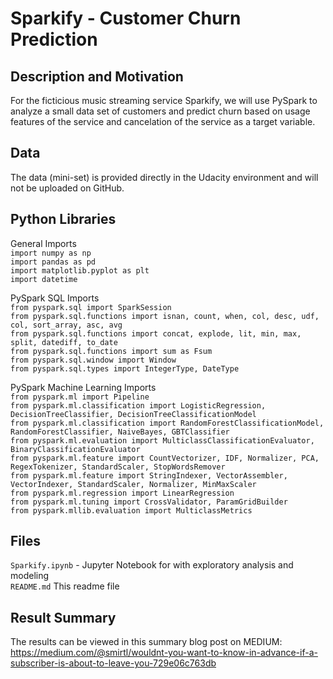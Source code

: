 # Sparkify - Customer Churn Prediction

## Description and Motivation
For the ficticious music streaming service Sparkify, we will use PySpark to analyze a small data set of customers and predict churn based on usage features of the service and cancelation of the service as a target variable.

## Data
The data (mini-set) is provided directly in the Udacity environment and will not be uploaded on GitHub.  

## Python Libraries
General Imports  
`import numpy as np`  
`import pandas as pd`  
`import matplotlib.pyplot as plt`  
`import datetime`  

PySpark SQL Imports  
`from pyspark.sql import SparkSession`  
`from pyspark.sql.functions import isnan, count, when, col, desc, udf, col, sort_array, asc, avg`  
`from pyspark.sql.functions import concat, explode, lit, min, max, split, datediff, to_date`  
`from pyspark.sql.functions import sum as Fsum`  
`from pyspark.sql.window import Window`  
`from pyspark.sql.types import IntegerType, DateType`  

PySpark Machine Learning Imports  
`from pyspark.ml import Pipeline`  
`from pyspark.ml.classification import LogisticRegression, DecisionTreeClassifier, DecisionTreeClassificationModel`  
`from pyspark.ml.classification import RandomForestClassificationModel, RandomForestClassifier, NaiveBayes, GBTClassifier`  
`from pyspark.ml.evaluation import MulticlassClassificationEvaluator, BinaryClassificationEvaluator`  
`from pyspark.ml.feature import CountVectorizer, IDF, Normalizer, PCA, RegexTokenizer, StandardScaler, StopWordsRemover`  
`from pyspark.ml.feature import StringIndexer, VectorAssembler, VectorIndexer, StandardScaler, Normalizer, MinMaxScaler`  
`from pyspark.ml.regression import LinearRegression`  
`from pyspark.ml.tuning import CrossValidator, ParamGridBuilder`  
`from pyspark.mllib.evaluation import MulticlassMetrics`  


## Files
`Sparkify.ipynb` - Jupyter Notebook for with exploratory analysis and modeling  
`README.md` This readme file  

## Result Summary
The results can be viewed in this summary blog post on MEDIUM:
https://medium.com/@smirtl/wouldnt-you-want-to-know-in-advance-if-a-subscriber-is-about-to-leave-you-729e06c763db
